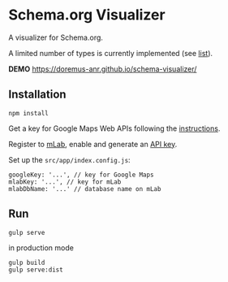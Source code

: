 # Schema.org Visualizer
A visualizer for Schema.org.

A limited number of types is currently implemented (see [list](FEATURE_IMPLEMENTED.md)).

**DEMO** https://doremus-anr.github.io/schema-visualizer/

## Installation

    npm install

Get a key for Google Maps Web APIs following the [instructions](https://developers.google.com/maps/documentation/javascript/).

Register to [mLab](http://docs.mlab.com/), enable and generate an [API key](http://docs.mlab.com/data-api/).

Set up the `src/app/index.config.js`:

    googleKey: '...', // key for Google Maps
    mlabKey: '...', // key for mLab
    mlabDbName: '...' // database name on mLab

## Run

    gulp serve

in production mode

    gulp build
    gulp serve:dist

